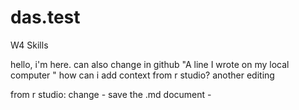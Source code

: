 # das.test
W4 Skills


hello, i'm here.
can also change in github
"A line I wrote on my local computer  " 
 how can i add context from r studio?
another editing


from r studio:
change - save the .md document -